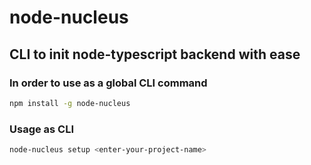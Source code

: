 # node-nucleus

## CLI to init node-typescript backend with ease

### In order to use as a global CLI command

```bash
npm install -g node-nucleus
```

### Usage as CLI

```bash
node-nucleus setup <enter-your-project-name>
```
